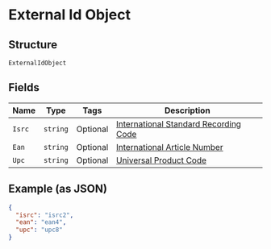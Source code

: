 
# External Id Object

## Structure

`ExternalIdObject`

## Fields

| Name | Type | Tags | Description |
|  --- | --- | --- | --- |
| `Isrc` | `string` | Optional | [International Standard Recording Code](http://en.wikipedia.org/wiki/International_Standard_Recording_Code) |
| `Ean` | `string` | Optional | [International Article Number](http://en.wikipedia.org/wiki/International_Article_Number_%28EAN%29) |
| `Upc` | `string` | Optional | [Universal Product Code](http://en.wikipedia.org/wiki/Universal_Product_Code) |

## Example (as JSON)

```json
{
  "isrc": "isrc2",
  "ean": "ean4",
  "upc": "upc8"
}
```

